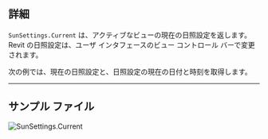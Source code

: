 ## 詳細
`SunSettings.Current` は、アクティブなビューの現在の日照設定を返します。Revit の日照設定は、ユーザ インタフェースのビュー コントロール バーで変更されます。

次の例では、現在の日照設定と、日照設定の現在の日付と時刻を取得します。
___
## サンプル ファイル

![SunSettings.Current](./DSRevitNodesUI.SunSettings_img.jpg)
